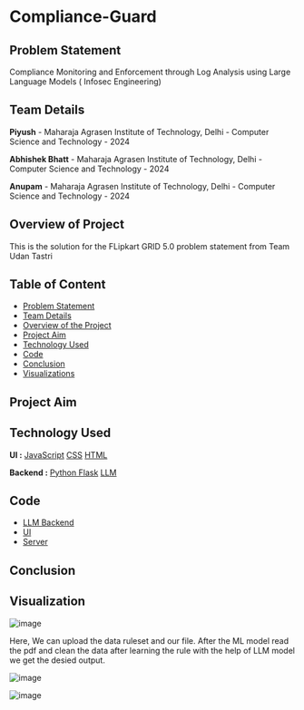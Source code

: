 # Compliance-Guard

## Problem Statement 

Compliance Monitoring and Enforcement through Log Analysis using Large Language Models ( Infosec Engineering)

## Team Details 

**Piyush** - Maharaja Agrasen Institute of Technology, Delhi - Computer Science and Technology - 2024

**Abhishek Bhatt** - Maharaja Agrasen Institute of Technology, Delhi - Computer Science and Technology - 2024

**Anupam** - Maharaja Agrasen Institute of Technology, Delhi - Computer Science and Technology - 2024

## Overview of Project

This is the solution for the FLipkart GRID 5.0 problem statement from Team Udan Tastri

## Table of Content

* [Problem Statement](https://github.com/piyush033/Compliance-Guard#problem-statement)
* [Team Details](https://github.com/piyush033/Compliance-Guard#team-details)
* [Overview of the Project](https://github.com/piyush033/Compliance-Guard#overview-of-project)
* [Project Aim](https://github.com/piyush033/Compliance-Guard#project-aim)
* [Technology Used](https://github.com/piyush033/Compliance-Guard#technology-used)
* [Code](https://github.com/piyush033/Compliance-Guard#code)
* [Conclusion](https://github.com/piyush033/Compliance-Guard#conclusion)
* [Visualizations](https://github.com/piyush033/Compliance-Guard#visualization)

## Project Aim 

## Technology Used

**UI :**
[JavaScript](https://github.com/piyush033/Compliance-Guard/blob/main/UI/grid.js)
[CSS](https://github.com/piyush033/Compliance-Guard/blob/main/UI/grid.css)
[HTML](https://github.com/piyush033/Compliance-Guard/blob/main/UI/grid.html)

**Backend :** 
[Python Flask](https://github.com/piyush033/Compliance-Guard/blob/main/Server/app.py)
[LLM](https://github.com/piyush033/Compliance-Guard/blob/main/gd.ipynb)

## Code

* [LLM Backend](https://github.com/piyush033/Compliance-Guard/blob/main/gd.ipynb)
* [UI](https://github.com/piyush033/Compliance-Guard/tree/main/UI)
* [Server](https://github.com/piyush033/Compliance-Guard/blob/main/Server/app.py)

## Conclusion


## Visualization

![image](https://github.com/piyush033/Compliance-Guard/assets/100412728/84bc3803-8f01-493f-9a7d-c5b3aea17d9c)

Here, We can upload the data ruleset and our file.
After the ML model read the pdf and clean the data after learning the rule with the help of LLM model we get the desied output.

![image](https://github.com/piyush033/Compliance-Guard/assets/100412728/9388ab5a-e286-4837-a380-1609464b7360)

![image](https://github.com/piyush033/Compliance-Guard/assets/100412728/376dd442-28a3-422b-8d2e-dfc63e90f519)




